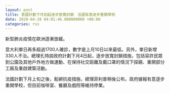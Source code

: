 ```yaml
---
layout: post
title: 意國計劃下月初起逐步放寬封鎖　法國有意逐步重開學校
date: 2020-04-28 04:01:46.000000000 +08:00
categories: rss
---
```


新型肺炎疫情在歐洲逐漸放緩。

意大利單日再多超過1700人確診，數字是上月10日以來最低。另外，單日新增330人不治。總理孔特說政府計劃下月4日起，逐步放寬封鎖措施，包括容許民眾到公園及其他戶外地方做運動、在保持社交距離及戴口罩的情況下探親、重開部分工廠及重啟建築活動。

法國計劃下月上旬之後，鬆綁抗疫措施，總理菲利普稍後公布。政府據報有意逐步重開學校，但目前咖啡室、餐廳及戲院等維持停業。
